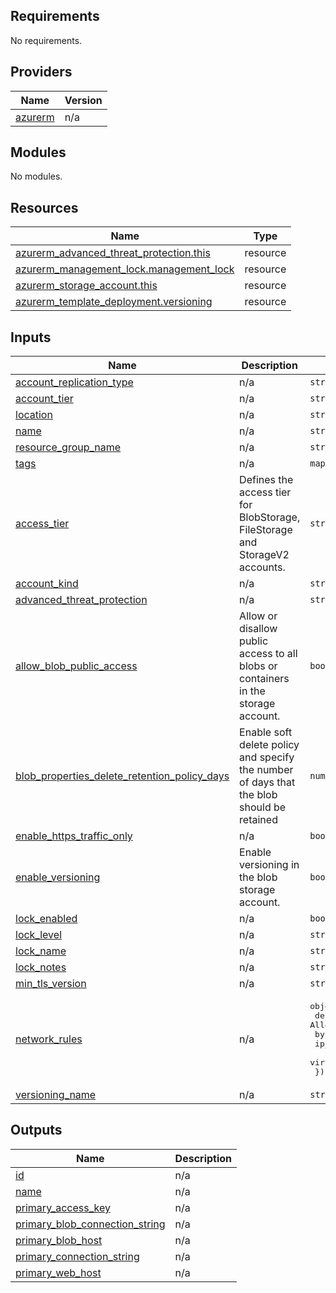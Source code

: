 <!-- BEGINNING OF PRE-COMMIT-TERRAFORM DOCS HOOK -->
## Requirements

No requirements.

## Providers

| Name | Version |
|------|---------|
| <a name="provider_azurerm"></a> [azurerm](#provider\_azurerm) | n/a |

## Modules

No modules.

## Resources

| Name | Type |
|------|------|
| [azurerm_advanced_threat_protection.this](https://registry.terraform.io/providers/hashicorp/azurerm/latest/docs/resources/advanced_threat_protection) | resource |
| [azurerm_management_lock.management_lock](https://registry.terraform.io/providers/hashicorp/azurerm/latest/docs/resources/management_lock) | resource |
| [azurerm_storage_account.this](https://registry.terraform.io/providers/hashicorp/azurerm/latest/docs/resources/storage_account) | resource |
| [azurerm_template_deployment.versioning](https://registry.terraform.io/providers/hashicorp/azurerm/latest/docs/resources/template_deployment) | resource |

## Inputs

| Name | Description | Type | Default | Required |
|------|-------------|------|---------|:--------:|
| <a name="input_account_replication_type"></a> [account\_replication\_type](#input\_account\_replication\_type) | n/a | `string` | n/a | yes |
| <a name="input_account_tier"></a> [account\_tier](#input\_account\_tier) | n/a | `string` | n/a | yes |
| <a name="input_location"></a> [location](#input\_location) | n/a | `string` | n/a | yes |
| <a name="input_name"></a> [name](#input\_name) | n/a | `string` | n/a | yes |
| <a name="input_resource_group_name"></a> [resource\_group\_name](#input\_resource\_group\_name) | n/a | `string` | n/a | yes |
| <a name="input_tags"></a> [tags](#input\_tags) | n/a | `map(any)` | n/a | yes |
| <a name="input_access_tier"></a> [access\_tier](#input\_access\_tier) | Defines the access tier for BlobStorage, FileStorage and StorageV2 accounts. | `string` | `null` | no |
| <a name="input_account_kind"></a> [account\_kind](#input\_account\_kind) | n/a | `string` | `"StorageV2"` | no |
| <a name="input_advanced_threat_protection"></a> [advanced\_threat\_protection](#input\_advanced\_threat\_protection) | n/a | `string` | `false` | no |
| <a name="input_allow_blob_public_access"></a> [allow\_blob\_public\_access](#input\_allow\_blob\_public\_access) | Allow or disallow public access to all blobs or containers in the storage account. | `bool` | `false` | no |
| <a name="input_blob_properties_delete_retention_policy_days"></a> [blob\_properties\_delete\_retention\_policy\_days](#input\_blob\_properties\_delete\_retention\_policy\_days) | Enable soft delete policy and specify the number of days that the blob should be retained | `number` | `null` | no |
| <a name="input_enable_https_traffic_only"></a> [enable\_https\_traffic\_only](#input\_enable\_https\_traffic\_only) | n/a | `bool` | `true` | no |
| <a name="input_enable_versioning"></a> [enable\_versioning](#input\_enable\_versioning) | Enable versioning in the blob storage account. | `bool` | `false` | no |
| <a name="input_lock_enabled"></a> [lock\_enabled](#input\_lock\_enabled) | n/a | `bool` | `false` | no |
| <a name="input_lock_level"></a> [lock\_level](#input\_lock\_level) | n/a | `string` | `null` | no |
| <a name="input_lock_name"></a> [lock\_name](#input\_lock\_name) | n/a | `string` | `null` | no |
| <a name="input_lock_notes"></a> [lock\_notes](#input\_lock\_notes) | n/a | `string` | `null` | no |
| <a name="input_min_tls_version"></a> [min\_tls\_version](#input\_min\_tls\_version) | n/a | `string` | `"TLS1_2"` | no |
| <a name="input_network_rules"></a> [network\_rules](#input\_network\_rules) | n/a | <pre>object({<br>    default_action             = string # Valid option Deny Allow<br>    bypass                     = set(string)<br>    ip_rules                   = list(string)<br>    virtual_network_subnet_ids = list(string)<br>  })</pre> | `null` | no |
| <a name="input_versioning_name"></a> [versioning\_name](#input\_versioning\_name) | n/a | `string` | `null` | no |

## Outputs

| Name | Description |
|------|-------------|
| <a name="output_id"></a> [id](#output\_id) | n/a |
| <a name="output_name"></a> [name](#output\_name) | n/a |
| <a name="output_primary_access_key"></a> [primary\_access\_key](#output\_primary\_access\_key) | n/a |
| <a name="output_primary_blob_connection_string"></a> [primary\_blob\_connection\_string](#output\_primary\_blob\_connection\_string) | n/a |
| <a name="output_primary_blob_host"></a> [primary\_blob\_host](#output\_primary\_blob\_host) | n/a |
| <a name="output_primary_connection_string"></a> [primary\_connection\_string](#output\_primary\_connection\_string) | n/a |
| <a name="output_primary_web_host"></a> [primary\_web\_host](#output\_primary\_web\_host) | n/a |
<!-- END OF PRE-COMMIT-TERRAFORM DOCS HOOK -->
